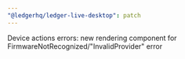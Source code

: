 ```yaml
---
"@ledgerhq/ledger-live-desktop": patch
---
```


Device actions errors: new rendering component for FirmwareNotRecognized/"InvalidProvider" error
